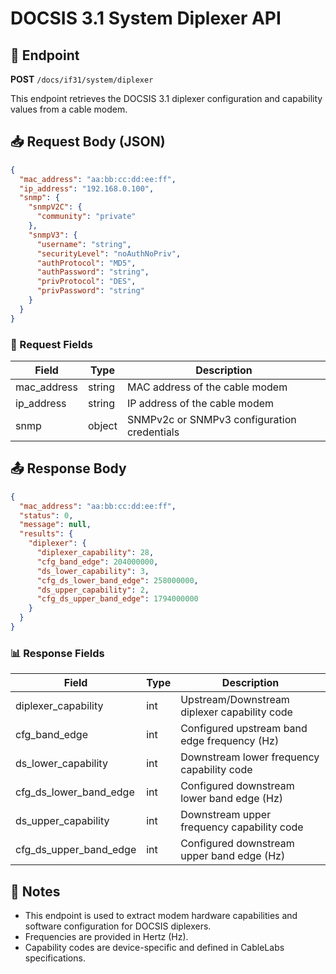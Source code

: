 # DOCSIS 3.1 System Diplexer API

## 📡 Endpoint

**POST** `/docs/if31/system/diplexer`

This endpoint retrieves the DOCSIS 3.1 diplexer configuration and capability values from a cable modem.

## 📥 Request Body (JSON)

```json
{
  "mac_address": "aa:bb:cc:dd:ee:ff",
  "ip_address": "192.168.0.100",
  "snmp": {
    "snmpV2C": {
      "community": "private"
    },
    "snmpV3": {
      "username": "string",
      "securityLevel": "noAuthNoPriv",
      "authProtocol": "MD5",
      "authPassword": "string",
      "privProtocol": "DES",
      "privPassword": "string"
    }
  }
}
```

### 🔑 Request Fields

| Field        | Type   | Description                                 |
| ------------ | ------ | ------------------------------------------- |
| mac\_address | string | MAC address of the cable modem              |
| ip\_address  | string | IP address of the cable modem               |
| snmp         | object | SNMPv2c or SNMPv3 configuration credentials |

## 📤 Response Body

```json
{
  "mac_address": "aa:bb:cc:dd:ee:ff",
  "status": 0,
  "message": null,
  "results": {
    "diplexer": {
      "diplexer_capability": 28,
      "cfg_band_edge": 204000000,
      "ds_lower_capability": 3,
      "cfg_ds_lower_band_edge": 258000000,
      "ds_upper_capability": 2,
      "cfg_ds_upper_band_edge": 1794000000
    }
  }
}
```

### 📊 Response Fields

| Field                      | Type | Description                                  |
| -------------------------- | ---- | -------------------------------------------- |
| diplexer\_capability       | int  | Upstream/Downstream diplexer capability code |
| cfg\_band\_edge            | int  | Configured upstream band edge frequency (Hz) |
| ds\_lower\_capability      | int  | Downstream lower frequency capability code   |
| cfg\_ds\_lower\_band\_edge | int  | Configured downstream lower band edge (Hz)   |
| ds\_upper\_capability      | int  | Downstream upper frequency capability code   |
| cfg\_ds\_upper\_band\_edge | int  | Configured downstream upper band edge (Hz)   |

## 📝 Notes

* This endpoint is used to extract modem hardware capabilities and software configuration for DOCSIS diplexers.
* Frequencies are provided in Hertz (Hz).
* Capability codes are device-specific and defined in CableLabs specifications.

